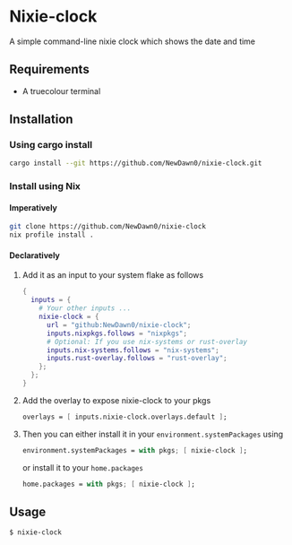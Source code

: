 # Nixie-clock

A simple command-line nixie clock which shows the date and time

## Requirements

- A truecolour terminal

## Installation

### Using cargo install

```bash
cargo install --git https://github.com/NewDawn0/nixie-clock.git
```

### Install using Nix

#### Imperatively

```bash
git clone https://github.com/NewDawn0/nixie-clock
nix profile install .
```

#### Declaratively

1. Add it as an input to your system flake as follows

   ```nix
   {
     inputs = {
       # Your other inputs ...
       nixie-clock = {
         url = "github:NewDawn0/nixie-clock";
         inputs.nixpkgs.follows = "nixpkgs";
         # Optional: If you use nix-systems or rust-overlay
         inputs.nix-systems.follows = "nix-systems";
         inputs.rust-overlay.follows = "rust-overlay";
       };
     };
   }
   ```

2. Add the overlay to expose nixie-clock to your pkgs

   ```nix
   overlays = [ inputs.nixie-clock.overlays.default ];
   ```

3. Then you can either install it in your `environment.systemPackages` using
   ```nix
   environment.systemPackages = with pkgs; [ nixie-clock ];
   ```
   or install it to your `home.packages`
   ```nix
   home.packages = with pkgs; [ nixie-clock ];
   ```

## Usage

```bash
$ nixie-clock
```
